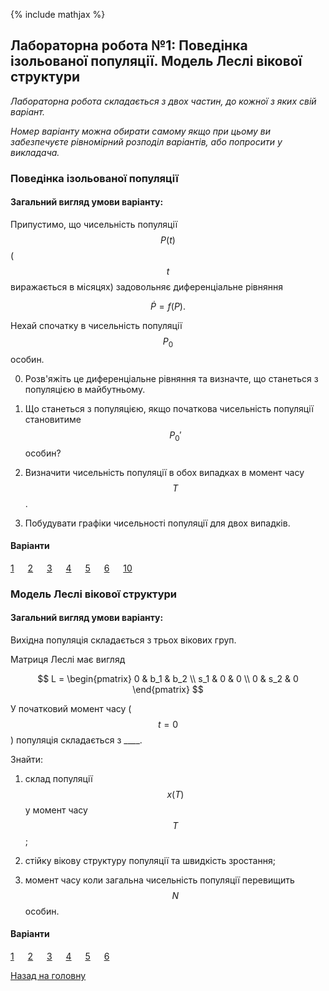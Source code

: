 {% include mathjax %}

## Лабораторна робота №1: Поведінка ізольованої популяції. Модель Леслі вікової структури

_Лабораторна робота складається з двох частин, до кожної з яких свій варіант._

_Номер варіанту можна обирати самому якщо при цьому ви забезпечуєте рівномірний розподіл варіантів, або попросити у викладача._

### Поведінка ізольованої популяції

#### Загальний вигляд умови варіанту:

Припустимо, що чисельність популяції $$P(t)$$ ($$t$$ виражається в місяцях) задовольняє диференціальне рівняння 

$$
\dot P = f(P).
$$

Нехай спочатку в чисельність популяції $$P_0$$ особин. 

0. Розв'яжіть це диференціальне рівняння та визначте, що станеться з популяцією в майбутньому.

1. Що станеться з популяцією, якщо початкова чисельність популяції становитиме $$P_0'$$ особин?

2. Визначити чисельність популяції в обох випадках в момент часу $$T$$.

3. Побудувати графіки чисельності популяції для двох випадків.

#### Варіанти

[1](isolated/1.md) &emsp; [2](isolated/2.md) &emsp; [3](isolated/3.md) &emsp; [4](isolated/4.md) &emsp; [5](isolated/5.md) &emsp; [6](isolated/6.md) &emsp; [10](isolated/10.md)

### Модель Леслі вікової структури

#### Загальний вигляд умови варіанту:

Вихідна популяція складається з трьох вікових груп.

Матриця Леслі має вигляд

$$
L =
\begin{pmatrix}
	  0 & b_1 & b_2 \\
	s_1 &   0 &   0 \\
	  0 & s_2 &   0
\end{pmatrix}
$$

У початковий момент часу ($$t = 0$$) популяція складається з \_\_\_\_.

Знайти:

1. склад популяції $$x(T)$$ у момент часу $$T$$;

2. стійку вікову структуру популяції та швидкість зростання;

3. момент часу коли загальна чисельність популяції перевищить $$N$$ особин.

#### Варіанти

[1](isolated/1.md) &emsp; [2](isolated/2.md) &emsp; [3](isolated/3.md) &emsp; [4](isolated/4.md) &emsp; [5](isolated/5.md) &emsp; [6](isolated/6.md)

[Назад на головну](../../README.md)